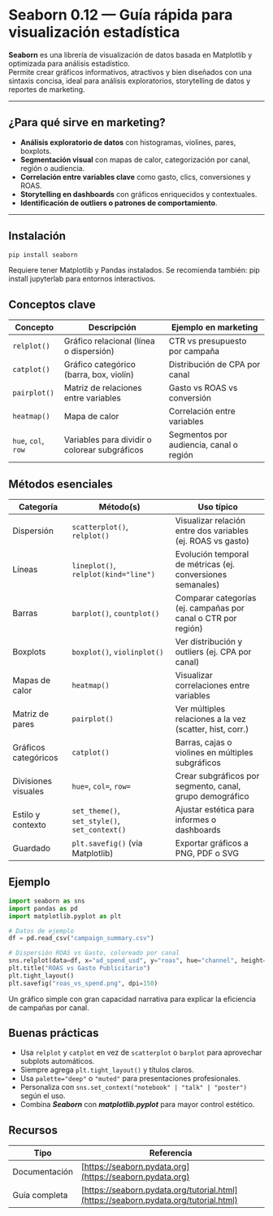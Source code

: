 # Seaborn 0.12 — Guía rápida para visualización estadística

**Seaborn** es una librería de visualización de datos basada en Matplotlib y optimizada para análisis estadístico.  
Permite crear gráficos informativos, atractivos y bien diseñados con una sintaxis concisa, ideal para análisis exploratorios, storytelling de datos y reportes de marketing.

---

## ¿Para qué sirve en marketing?

* **Análisis exploratorio de datos** con histogramas, violines, pares, boxplots.  
* **Segmentación visual** con mapas de calor, categorización por canal, región o audiencia.  
* **Correlación entre variables clave** como gasto, clics, conversiones y ROAS.  
* **Storytelling en dashboards** con gráficos enriquecidos y contextuales.  
* **Identificación de outliers o patrones de comportamiento**.

---

## Instalación

```bash
pip install seaborn
```

Requiere tener Matplotlib y Pandas instalados.
Se recomienda también: pip install jupyterlab para entornos interactivos.

## Conceptos clave

| Concepto        | Descripción                                 | Ejemplo en marketing                              |
| --------------- | ------------------------------------------- | ------------------------------------------------- |
| `relplot()`     | Gráfico relacional (línea o dispersión)     | CTR vs presupuesto por campaña                    |
| `catplot()`     | Gráfico categórico (barra, box, violín)     | Distribución de CPA por canal                     |
| `pairplot()`    | Matriz de relaciones entre variables        | Gasto vs ROAS vs conversión                       |
| `heatmap()`     | Mapa de calor                               | Correlación entre variables                       |
| `hue`, `col`, `row` | Variables para dividir o colorear subgráficos | Segmentos por audiencia, canal o región     |

## Métodos esenciales 

| Categoría         | Método(s)                            | Uso típico                                                   |
| ----------------- | ------------------------------------ | ------------------------------------------------------------ |
| Dispersión        | `scatterplot()`, `relplot()`         | Visualizar relación entre dos variables (ej. ROAS vs gasto)  |
| Líneas            | `lineplot()`, `relplot(kind="line")` | Evolución temporal de métricas (ej. conversiones semanales)  |
| Barras            | `barplot()`, `countplot()`           | Comparar categorías (ej. campañas por canal o CTR por región)|
| Boxplots          | `boxplot()`, `violinplot()`          | Ver distribución y outliers (ej. CPA por canal)              |
| Mapas de calor    | `heatmap()`                          | Visualizar correlaciones entre variables                     |
| Matriz de pares   | `pairplot()`                         | Ver múltiples relaciones a la vez (scatter, hist, corr.)     |
| Gráficos categóricos | `catplot()`                      | Barras, cajas o violines en múltiples subgráficos            |
| Divisiones visuales | `hue=`, `col=`, `row=`             | Crear subgráficos por segmento, canal, grupo demográfico     |
| Estilo y contexto | `set_theme()`, `set_style()`, `set_context()` | Ajustar estética para informes o dashboards           |
| Guardado          | `plt.savefig()` (via Matplotlib)     | Exportar gráficos a PNG, PDF o SVG                          |

## Ejemplo 

```python
import seaborn as sns
import pandas as pd
import matplotlib.pyplot as plt

# Datos de ejemplo
df = pd.read_csv("campaign_summary.csv")

# Dispersión ROAS vs Gasto, coloreado por canal
sns.relplot(data=df, x="ad_spend_usd", y="roas", hue="channel", height=6)
plt.title("ROAS vs Gasto Publicitario")
plt.tight_layout()
plt.savefig("roas_vs_spend.png", dpi=150)
```

Un gráfico simple con gran capacidad narrativa para explicar la eficiencia de campañas por canal.

## Buenas prácticas
- Usa `relplot` y `catplot` en vez de `scatterplot` o `barplot` para aprovechar subplots automáticos.
- Siempre agrega `plt.tight_layout()` y títulos claros.
- Usa `palette="deep"` o `"muted"` para presentaciones profesionales.
- Personaliza con `sns.set_context("notebook" | "talk" | "poster")` según el uso.
- Combina ***Seaborn*** con ***matplotlib.pyplot*** para mayor control estético.

## Recursos

| Tipo           | Referencia                                                                       |
| -------------- | --------------------------------------------------------------------------------- |
| Documentación  | [https://seaborn.pydata.org](https://seaborn.pydata.org)                         |
| Guía completa  | [https://seaborn.pydata.org/tutorial.html](https://seaborn.pydata.org/tutorial.html) |                              